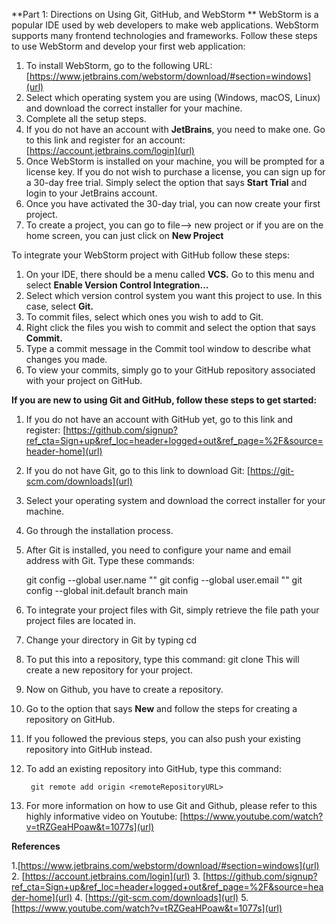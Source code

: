 **Part 1: Directions on Using Git, GitHub, and WebStorm  **
WebStorm is a popular IDE used by web developers to make web applications. WebStorm supports many frontend technologies and frameworks. Follow these steps to use WebStorm and develop your first web application:

1. To install WebStorm, go to the following URL: [https://www.jetbrains.com/webstorm/download/#section=windows](url)
2. Select which operating system you are using (Windows, macOS, Linux) and download the correct installer for your machine.
3. Complete all the setup steps. 
4. If you do not have an account with **JetBrains**, you need to make one. Go to this link and register for an account: [https://account.jetbrains.com/login](url)
5. Once WebStorm is installed on your machine, you will be prompted for a license key. If you do not wish to purchase a license, you can sign up for a 30-day free trial. Simply select the option that says **Start Trial** and login to your JetBrains account.
6. Once you have activated the 30-day trial, you can now create your first project.
7. To create a project, you can go to file--> new project or if you are on the home screen, you can just click on **New Project**

To integrate your WebStorm project with GitHub follow these steps:

1. On your IDE, there should be a menu called **VCS.** Go to this menu and select **Enable Version Control Integration...**
2. Select which version control system you want this project to use. In this case, select **Git.**
3. To commit files, select which ones you wish to add to Git.
4. Right click the files you wish to commit and select the option that says **Commit.**
5. Type a commit message in the Commit tool window to describe what changes you made.
6. To view your commits, simply go to your GitHub repository associated with your project on GitHub.

**If you are new to using Git and GitHub, follow these steps to get started:**

1. If you do not have an account with GitHub yet, go to this link and register: [https://github.com/signup?ref_cta=Sign+up&ref_loc=header+logged+out&ref_page=%2F&source=header-home](url)
2. If you do not have Git, go to this link to download Git: [https://git-scm.com/downloads](url)
3. Select your operating system and download the correct installer for your machine.
4. Go through the installation process.
5. After Git is installed, you need to configure your name and email address with Git. Type these commands:

     git config --global user.name "<YourName>"
     git config --global user.email "<YourEmail>"
     git config --global init.default branch main

7. To integrate your project files with Git, simply retrieve the file path your project files are located in.
8. Change your directory in Git by typing cd <YourProjectDirectory>
9. To put this into a repository, type this command:
        git clone
   This will create a new repository for your project.

11. Now on Github, you have to create a repository.
12. Go to the option that says **New** and follow the steps for creating a repository on GitHub.
13. If you followed the previous steps, you can also push your existing repository into GitHub instead.
14. To add an existing repository into GitHub, type this command:

         git remote add origin <remoteRepositoryURL>

15. For more information on how to use Git and Github, please refer to this highly informative video on Youtube: [https://www.youtube.com/watch?v=tRZGeaHPoaw&t=1077s](url)
 




**References**

1.[https://www.jetbrains.com/webstorm/download/#section=windows](url)
2. [https://account.jetbrains.com/login](url)
3. [https://github.com/signup?ref_cta=Sign+up&ref_loc=header+logged+out&ref_page=%2F&source=header-home](url)
4. [https://git-scm.com/downloads](url)
5. [https://www.youtube.com/watch?v=tRZGeaHPoaw&t=1077s](url)
